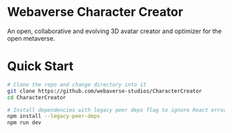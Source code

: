 # Webaverse Character Creator
An open, collaborative and evolving 3D avatar creator and optimizer for the open metaverse.

# Quick Start
```bash
# Clone the repo and change directory into it
git clone https://github.com/webaverse-studios/CharacterCreator
cd CharacterCreator

# Install dependencies with legacy peer deps flag to ignore React errors
npm install --legacy-peer-deps
npm run dev
```
